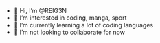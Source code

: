 - 👋 Hi, I’m @REIG3N
- 👀 I’m interested in coding, manga, sport
- 🌱 I’m currently learning a lot of coding languages
- 💞️ I’m not looking to collaborate for now
